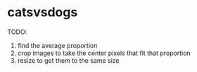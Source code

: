 catsvsdogs
==========

TODO:
1) find the average proportion
2) crop images to take the center pixels that fit that proportion
3) resize to get them to the same size
